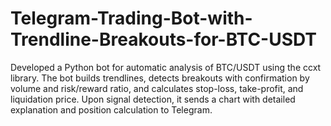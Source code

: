 # Telegram-Trading-Bot-with-Trendline-Breakouts-for-BTC-USDT
Developed a Python bot for automatic analysis of BTC/USDT using the ccxt library. The bot builds  trendlines, detects breakouts with confirmation by volume and risk/reward ratio, and calculates  stop-loss, take-profit, and liquidation price. Upon signal detection, it sends a chart with detailed  explanation and position calculation to Telegram. 
